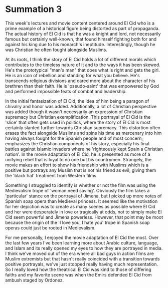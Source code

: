 # Summation 3

This week's lectures and movie content centered around El Cid who is a prime example of a historical figure being distorted as part of propaganda.
The actual history of El Cid is that he was a knight and lord, not necessarily famous but certainly well-known, that found himself fighting both for and against his king due to his monarch's ineptitude. Interestingly, though he was Christian he often fought alongside Muslims.

At its roots, I think the story of El Cid holds a lot of different morals which contributes to the timeless nature of it and to the ways it has been skewed. He's the prototypical "man's man" that does what is right and gets the girl. He is an icon of rebellion and standing for what you believe. He's transcends religious divisions and cared more about the character of his brethren than their faith. He is 'pseudo-saint' that was empowered by God and performed impossible feats of combat and leadership.

In the initial fantasization of El Cid, the idea of him being a paragon of chivalry and honor was added. Additionally, a lot of Christian perspective was added though it wasn't necessarily an expression of Christian supremacy but Christian exemplification. This portrayal of El Cid is the 'slice' that often gets used in politics, where the story of El Cid is most certainly slanted further towards Christian supremacy. This distortion often erases the fact alongside Muslims and spins his time as mercenary into him having always fought for the Spanish people and of most concern; emphasizes the Christian components of his story, especially his final battles against Islamic invaders where he 'righteously kept Spain a Christian nation'.
In the movie adaptation of El Cid, he is presented as more of a unifying rebel that is loyal to no one but his countrymen. Strangely, the movie makes an effort to show his friendship with Muslims which is a positive but portrays any Muslim that is not his friend as evil, giving them the 'black hat' treatment from Western films.

Something I struggled to identify is whether or not the film was using the Medievalism trope of 'woman need saving'. Obviously the film takes a 'particular' stance on the portrayal of Jimena, but I picked up more notes of Spanish soap opera than Medieval princess. It seemed like the motivation for her depiction was to create as many scenes as possible where El Cid and her were desperately in love or tragically at odds, not to simply make El Cid seem powerful and Jimena powerless. However, that point may be moot because the origin of the 'I love you, I hate you' trope in Spanish soap operas could just be rooted in Medievalism.

For me personally, I enjoyed the movie adaptation of El Cid the most. Over the last few years I've been learning more about Arabic culture, language, and Islam and its really opened my eyes to how they are portrayed in media. I think we've moved out of the era where all bad guys in action films are Muslim extremists but that hasn't really coincided with a transition towards positive portrayals, we've just stopped really having much representation. So I really loved how the theatrical El Cid was kind to those of differing faiths and my favorite scene was when the Emirs defended El Cid from ambush staged by Ordonez.
